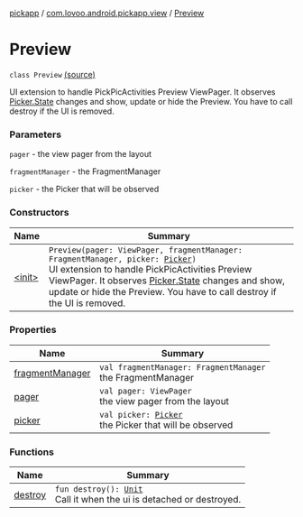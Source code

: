 [pickapp](../../index.md) / [com.lovoo.android.pickapp.view](../index.md) / [Preview](./index.md)

# Preview

`class Preview` [(source)](https://github.com/lovoo/android-pickpic/blob/master/pickapp/pickapp/src/main/kotlin/com/lovoo/android/pickapp/view/Preview.kt#L35)

UI extension to handle PickPicActivities Preview ViewPager.
It observes [Picker.State](../../com.lovoo.android.pickapp.model/-picker/-state/index.md) changes and show, update or hide the Preview.
You have to call destroy if the UI is removed.

### Parameters

`pager` - the view pager from the layout

`fragmentManager` - the FragmentManager

`picker` - the Picker that will be observed

### Constructors

| Name | Summary |
|---|---|
| [&lt;init&gt;](-init-.md) | `Preview(pager: ViewPager, fragmentManager: FragmentManager, picker: `[`Picker`](../../com.lovoo.android.pickapp.model/-picker/index.md)`)`<br>UI extension to handle PickPicActivities Preview ViewPager. It observes [Picker.State](../../com.lovoo.android.pickapp.model/-picker/-state/index.md) changes and show, update or hide the Preview. You have to call destroy if the UI is removed. |

### Properties

| Name | Summary |
|---|---|
| [fragmentManager](fragment-manager.md) | `val fragmentManager: FragmentManager`<br>the FragmentManager |
| [pager](pager.md) | `val pager: ViewPager`<br>the view pager from the layout |
| [picker](picker.md) | `val picker: `[`Picker`](../../com.lovoo.android.pickapp.model/-picker/index.md)<br>the Picker that will be observed |

### Functions

| Name | Summary |
|---|---|
| [destroy](destroy.md) | `fun destroy(): `[`Unit`](https://kotlinlang.org/api/latest/jvm/stdlib/kotlin/-unit/index.html)<br>Call it when the ui is detached or destroyed. |
